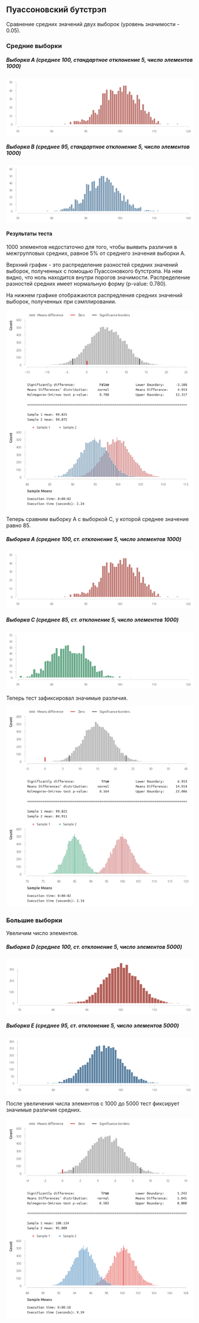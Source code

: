 ## Пуассоновский бутстрэп 
Cравнение средних значений двух выборок (уровень значимости - 0.05).

### Средние выборки

##### Выборка A (среднее 100, стандартное отклонение 5, число элементов 1000)
<img src='img/a.png'>

##### Выборка B (среднее 95, стандартное отклонение 5, число элементов 1000)
<img src='img/b.png'>

#### Результаты теста

1000 элементов недостаточно для того, чтобы выявить различия в межгрупповых средних, равное 5% от среднего значения выборки А. <br>

Верхний график - это распределение разностей средних значений выборок, полученных с помощью Пуассоновкого бутстрэпа. На нем видно, что ноль находится внутри порогов значимости. Распределение разностей средних имеет нормальную форму (p-value: 0.780).

На нижнем графике отображаются распредления средних значений выборок, полученных при сэмплировании.

<img src='img/poisson1.png'>

Теперь сравним выборку А с выборкой С, у которой среднее значение равно 85.

##### Выборка A (среднее 100, ст. отклонение 5, число элементов 1000)
<img src='img/a.png'>

##### Выборка C (среднее 85, ст. отклонение 5, число элементов 1000)
<img src='img/c.png'>

Теперь тест зафиксировал значимые различия. 

<img src='img/poisson2.png'>

### Большие выборки

Увеличим число элементов.

##### Выборка D (среднее 100, ст. отклонение 5, число элементов 5000)
<img src='img/d.png'>

##### Выборка E (среднее 95, ст. отклонение 5, число элементов 5000)
<img src='img/e.png'>

После увеличения числа элементов с 1000 до 5000 тест фиксирует значимые различия средних. 

<img src='img/poisson3.png'>












